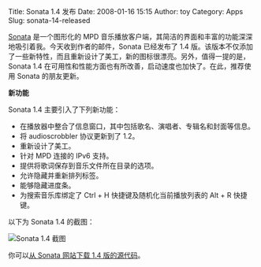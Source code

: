 Title: Sonata 1.4 发布
Date: 2008-01-16 15:15
Author: toy
Category: Apps
Slug: sonata-14-released

[Sonata](http://linuxtoy.org/search/sonata) 是一个图形化的 MPD
音乐播放客户端，其简洁的界面和丰富的功能深深地吸引着我。今天收到作者的邮件，Sonata
已经发布了 1.4
版。该版本不仅添加了一些新特性，而且重新设计了美工，新的图标很漂亮。另外，值得一提的是，Sonata
1.4 在可用性和性能方面也有所改善，启动速度也加快了。在此，推荐使用
Sonata 的朋友更新。

**新功能**

Sonata 1.4 主要引入了下列新功能：

-   在播放器中整合了信息窗口，其中包括歌名、演唱者、专辑名和封面等信息。
-   将 audioscrobbler 协议更新到了 1.2。
-   重新设计了美工。
-   针对 MPD 连接的 IPv6 支持。
-   提供将歌词保存到音乐文件所在目录的选项。
-   允许隐藏并重新排列标签。
-   能够隐藏进度条。
-   为搜索音乐库绑定了 Ctrl + H 快捷键及随机化当前播放列表的 Alt + R
    快捷键。

以下为 Sonata 1.4 的截图：

![Sonata 1.4 截图](http://i.linuxtoy.org/i/2008/01/sonata-14.png)

你可以[从 Sonata 网站下载 1.4
版的源代码](http://sonata.berlios.de/download.html)。

